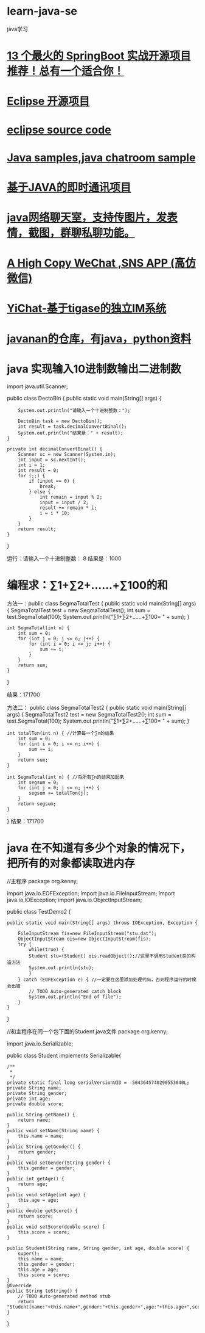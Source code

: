 # learn-java-se

java学习
# <a href="https://juejin.cn/post/6844904071145455624">13 个最火的 SpringBoot 实战开源项目推荐！总有一个适合你！</a>
# <a href="https://projects.eclipse.org/">Eclipse 开源项目</a>
# <a href="https://git.eclipse.org/c/?p=about">eclipse source code</a>
# <a href="https://github.com/kennycaiguo/play-samples">Java samples,java chatroom sample</a>
# <a href="https://github.com/kennycaiguo/ChatRoom-java">基于JAVA的即时通讯项目</a>
# <a href="https://github.com/kennycaiguo/javaWebChatroom">java网络聊天室，支持传图片，发表情，截图，群聊私聊功能。</a>
# <a href="https://github.com/kennycaiguo/java-wechat">A High Copy WeChat ,SNS APP (高仿微信)</a>
# <a href="https://github.com/kennycaiguo/YiChat">YiChat-基于tigase的独立IM系统</a>
# <a href="https://github.com/javanan?tab=repositories">javanan的仓库，有java，python资料</a>
# java 实现输入10进制数输出二进制数
import java.util.Scanner;

public class DectoBin {
    public static void main(String[] args) {

        System.out.println("请输入一个十进制整数：");

        DectoBin task = new DectoBin();
        int result = task.decimalConvertBinal();
        System.out.println("结果是：" + result);
    }

    private int decimalConvertBinal() {
        Scanner sc = new Scanner(System.in);
        int input = sc.nextInt();
        int i = 1;
        int result = 0;
        for (;;) {
            if (input == 0) {
                break;
            } else {
                int remain = input % 2;
                input = input / 2;
                result += remain * i;
                i = i * 10;
            }
        }
        return result;
    }

}

运行：请输入一个十进制整数：
8
结果是：1000

#  编程求：∑1+∑2+……+∑100的和
方法一：public class SegmaTotalTest {
    public static void main(String[] args) {
        SegmaTotalTest test = new SegmaTotalTest();
        int sum = test.SegmaTotal(100);
        System.out.println("∑1+∑2+……+∑100= " + sum);
    }

    int SegmaTotal(int n) {
        int sum = 0;
        for (int j = 0; j <= n; j++) {
            for (int i = 0; i <= j; i++) {
                sum += i;
            }
        }
        return sum;
    }
}

结果：171700

方法二：
public class SegmaTotalTest2 {
    public static void main(String[] args) {
        SegmaTotalTest2 test = new SegmaTotalTest2();
        int sum = test.SegmaTotal(100);
        System.out.println("∑1+∑2+……+∑100= " + sum);
    }

    int totalTon(int n) { //计算每一个∑n的结果
        int sum = 0;
        for (int i = 0; i <= n; i++) {
            sum += i;
        }
        return sum;
    }

    int SegmaTotal(int n) { //将所有∑n的结果加起来
        int segsum = 0;
        for (int j = 0; j <= n; j++) {
            segsum += totalTon(j);
        }
        return segsum;
    }
}
结果：171700

# java 在不知道有多少个对象的情况下，把所有的对象都读取进内存
//主程序
package org.kenny;

import java.io.EOFException;
import java.io.FileInputStream;
import java.io.IOException;
import java.io.ObjectInputStream;
 


public class TestDemo2 {

	public static void main(String[] args) throws IOException, Exception {
		 
		FileInputStream fis=new FileInputStream("stu.dat");
		ObjectInputStream ois=new ObjectInputStream(fis);
		try {
			while(true) {
			Student stu=(Student) ois.readObject();//这里不调用Student类的构造方法
			System.out.println(stu);
			}
		} catch (EOFException e) { //一定要在这里添加处理代码，否则程序运行的时候会出错
			// TODO Auto-generated catch block
			System.out.println("End of file");
		}
	}

}

//和主程序在同一个包下面的Student.java文件
package org.kenny;

import java.io.Serializable;

public class Student implements Serializable{
	
	/**
	 * 
	 */
	private static final long serialVersionUID = -5043645740290553040L;
	private String name;
	private String gender;
	private int age;
	private double score;
	
	public String getName() {
		return name;
	}
	public void setName(String name) {
		this.name = name;
	}
	public String getGender() {
		return gender;
	}
	public void setGender(String gender) {
		this.gender = gender;
	}
	public int getAge() {
		return age;
	}
	public void setAge(int age) {
		this.age = age;
	}
	public double getScore() {
		return score;
	}
	public void setScore(double score) {
		this.score = score;
	}
	
	public Student(String name, String gender, int age, double score) {
		super();
		this.name = name;
		this.gender = gender;
		this.age = age;
		this.score = score;
	}
	@Override
	public String toString() {
		// TODO Auto-generated method stub
		return "Student[name:"+this.name+",gender:"+this.gender+",age:"+this.age+",score:"+this.score+"]";
	}
}
 
